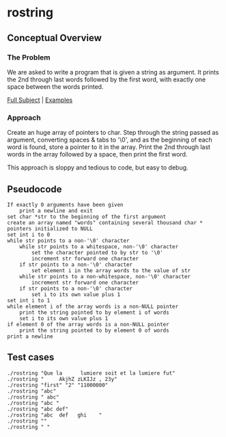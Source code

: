# rostring

## Conceptual Overview
### The Problem
We are asked to write a program that is given a string as argument. It prints the 2nd through last words followed by the first word, with exactly one space between the words printed.

[Full Subject](subject.en.txt) | [Examples](examples.txt)

### Approach
Create an huge array of pointers to char. Step through the string passed as argument, converting spaces & tabs to '\0', and as the beginning of each word is found, store a pointer to it in the array. Print the 2nd through last words in the array followed by a space, then print the first word.

This approach is sloppy and tedious to code, but easy to debug.

## Pseudocode
```
If exactly 0 arguments have been given
	print a newline and exit
set char *str to the beginning of the first argument
create an array named "words" containing several thousand char * pointers initialized to NULL
set int i to 0
while str points to a non-'\0' character
	while str points to a whitespace, non-'\0' character
		set the character pointed to by str to '\0'
		increment str forward one character
	if str points to a non-'\0' character
		set element i in the array words to the value of str
	while str points to a non-whitespace, non-'\0' character
		increment str forward one character
	if str points to a non-'\0' character
		set i to its own value plus 1
set int i to 1
while element i of the array words is a non-NULL pointer
	print the string pointed to by element i of words
	set i to its own value plus 1
if element 0 of the array words is a non-NULL pointer
	print the string pointed to by element 0 of words
print a newline
```

## Test cases
```
./rostring "Que la      lumiere soit et la lumiere fut"
./rostring "     AkjhZ zLKIJz , 23y"
./rostring "first" "2" "11000000"
./rostring "abc"
./rostring " abc"
./rostring "abc "
./rostring "abc def"
./rostring "abc  def   ghi    "
./rostring ""
./rostring " "
```
